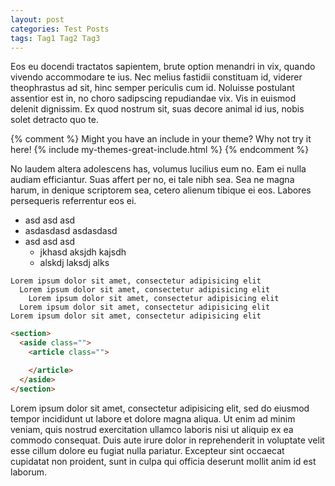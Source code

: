 ```yaml
---
layout: post
categories: Test Posts
tags: Tag1 Tag2 Tag3
---
```


Eos eu docendi tractatos sapientem, brute option menandri in vix, quando vivendo accommodare te ius. Nec melius fastidii constituam id, viderer theophrastus ad sit, hinc semper periculis cum id. Noluisse postulant assentior est in, no choro sadipscing repudiandae vix. Vis in euismod delenit dignissim. Ex quod nostrum sit, suas decore animal id ius, nobis solet detracto quo te.

{% comment %}
Might you have an include in your theme? Why not try it here!
{% include my-themes-great-include.html %}
{% endcomment %}

No laudem altera adolescens has, volumus lucilius eum no. Eam ei nulla audiam efficiantur. Suas affert per no, ei tale nibh sea. Sea ne magna harum, in denique scriptorem sea, cetero alienum tibique ei eos. Labores persequeris referrentur eos ei.

* asd asd asd
* asdasdasd  asdasdasd
* asd asd asd
  * jkhasd aksjdh kajsdh
  * alskdj laksdj alks

```
Lorem ipsum dolor sit amet, consectetur adipisicing elit
  Lorem ipsum dolor sit amet, consectetur adipisicing elit
    Lorem ipsum dolor sit amet, consectetur adipisicing elit
  Lorem ipsum dolor sit amet, consectetur adipisicing elit
Lorem ipsum dolor sit amet, consectetur adipisicing elit
```

```html
<section>
  <aside class="">
    <article class="">

    </article>
  </aside>
</section>
```

Lorem ipsum dolor sit amet, consectetur adipisicing elit, sed do eiusmod tempor incididunt ut labore et dolore magna aliqua. Ut enim ad minim veniam, quis nostrud exercitation ullamco laboris nisi ut aliquip ex ea commodo consequat. Duis aute irure dolor in reprehenderit in voluptate velit esse cillum dolore eu fugiat nulla pariatur. Excepteur sint occaecat cupidatat non proident, sunt in culpa qui officia deserunt mollit anim id est laborum.
